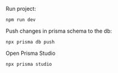 Run project:

```
npm run dev
```

Push changes in prisma schema to the db:

```
npx prisma db push
```

Open Prisma Studio

```
npx prisma studio
```
